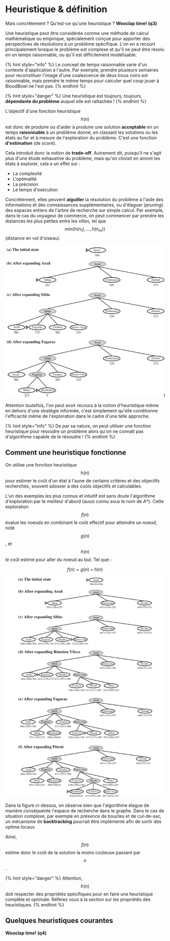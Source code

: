 # Heuristique & définition

Mais concrètement ? Qu'est-ce qu'une heuristique ? **Wooclap time! (q3)**

Une heuristique peut être considérée comme une méthode de calcul mathématique ou empirique, spécialement conçue pour apporter des perspectives de résolutions à un problème spécifique. L'on en a recourt principalement lorsque le problème est complexe et qu'il ne peut être résolu en un temps raisonnable, ou qu'il est difficilement modélisable.

{% hint style="info" %}
Le concept de temps raisonnable varie d'un contexte d'application à l'autre. Par exemple, prendre plusieurs semaines pour reconstituer l'image d'une coalescence de deux trous noirs est raisonnable, mais prendre le même temps pour calculer quel coup jouer à BloodBowl ne l'est pas.
{% endhint %}

{% hint style="danger" %}
Une heuristique est toujours, toujours, **dépendante du problème** auquel elle est rattachée !
{% endhint %}

L'objectif d'une fonction heuristique $$h(n)$$ est donc de produire ou d'aider à produire une solution **acceptable** en un temps **raisonnable** à un problème donné, en classant les solutions ou les états au fur et à mesure de l'exploration du problème. C'est une fonction **d'estimation** (de score).

Cela introduit donc la notion de **trade-off**. Autrement dit, puisqu'il ne s'agit plus d'une étude exhaustive du problème, mais qu'on choisit en amont les états à explorer, cela a un effet sur :
* La complexité
* L'optimalité
* La précision
* Le temps d'exécution
 
Concrètement, elles peuvent **aiguiller** la résolution du problème à l'aide des informations et des connaissances supplémentaires, ou d'élaguer (*pruning*) des espaces entiers de l'arbre de recherche sur simple calcul. Par exemple, dans le cas du voyageur de commerce, on peut commencer par prendre les distances les plus petites entre les villes, tel que $$min(h(n_1),\dots,h(n_m))$$ (distance en vol d'oiseau).

![Graphe simplifié des villes de Roumanie, avec une distance indiquée sur l'arête, en vol d'oisal.](assets/straightlineheuritic.png)

Attention toutefois, l'on peut avoir recours à la notion d'heuristique même en dehors d'une stratégie informée, c'est simplement qu'elle conditionne l'efficacité même de l'exploration dans le cadre d'une telle approche.

{% hint style="info" %}
De par sa nature, on peut utiliser une fonction heuristique pour résoudre un problème alors qu'on ne connaît pas d'algorithme capable de le résoudre !
{% endhint %}

## Comment une heuristique fonctionne
On utilise une fonction heuristique $$h(n)$$ pour estimer le coût d'un état à l'aune de certains critères et des objectifs recherchés, souvent adosser à des coûts objectifs et calculables.

L'un des exemples les plus connus et intuitif est sans doute l'algorithme d'exploration par le meilleur d'abord (aussi connu sous le nom de *A**). Cette exploration $$f(n)$$ évalue les noeuds en combinant le coût effectif pour atteindre un noeud, noté $$g(n)$$, et $$h(n)$$ le coût estimé pour aller du noeud au but. Tel que :

$$
f(n) = g(n) + h(n)
$$

![Étapes d'une exploration A*. L'étiquettage est tel que f = g + h. Les valeurs de h sont les distances à vol d'oisal vers la ville objectif.](assets/astar.png)

Dans la figure ci-dessus, on observe bien que l'algorithme élague de manière conséquente l'espace de recherche dans le graphe. Dans le cas de situation complexe, par exemple en présence de boucles et de cul-de-sac, un mécanisme de **backtracking** pourrait être implémenté afin de sortir des optima locaux.

Ainsi, $$f(n)$$ estime donc le coût de la solution la moins coûteuse passant par $$n$$.

{% hint style="danger" %}
Attention, $$h(n)$$ doit respecter des propriétés spécifiques pour en faire une heuristique complète et optimale. Référez vous à la section sur les propriétés des heuristiques.
{% endhint %}

## Quelques heuristiques courantes
**Wooclap time! (q4)**
